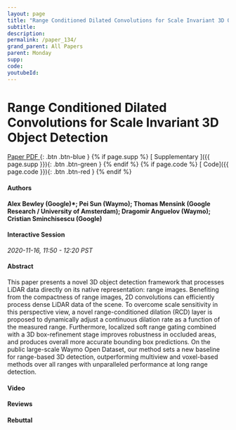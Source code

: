 ```yaml
---
layout: page
title: "Range Conditioned Dilated Convolutions for Scale Invariant 3D Object Detection"
subtitle: 
description:
permalink: /paper_134/
grand_parent: All Papers
parent: Monday
supp: 
code: 
youtubeId: 
---
```


# Range Conditioned Dilated Convolutions for Scale Invariant 3D Object Detection

[<i class="fa fa-file-text-o" aria-hidden="true"></i> Paper PDF ](https://drive.google.com/file/d/1MSUoobvqvoWOFHT1AB5_1gjm2NlWywVu/view){: .btn .btn-blue } {% if page.supp %} [<i class="fa fa-file-text-o" aria-hidden="true"></i> Supplementary ]({{ page.supp }}){: .btn .btn-green } {% endif %} {% if page.code %} [<i class="fa fa-github" aria-hidden="true"></i> Code]({{ page.code }}){: .btn .btn-red }
{% endif %}

#### Authors
**Alex Bewley (Google)*; Pei Sun (Waymo); Thomas Mensink (Google Research / University of Amsterdam); Dragomir Anguelov (Waymo); Cristian Sminchisescu (Google)**

#### Interactive Session
*2020-11-16, 11:50 - 12:20 PST*

#### Abstract
This paper presents a novel 3D object detection framework that processes LiDAR data directly on its native representation: range images. Benefiting from the compactness of range images, 2D convolutions can efficiently process dense LiDAR data of the scene. To overcome scale sensitivity in this perspective view, a novel range-conditioned dilation (RCD) layer is proposed to dynamically adjust a continuous dilation rate as a function of the measured range. Furthermore, localized soft range gating combined with a 3D box-refinement stage improves robustness in occluded areas, and produces overall more accurate bounding box predictions. On the public large-scale Waymo Open Dataset, our method sets a new baseline for range-based 3D detection, outperforming multiview and voxel-based methods over all ranges with unparalleled performance at long range detection.

#### Video 

#### Reviews

#### Rebuttal

